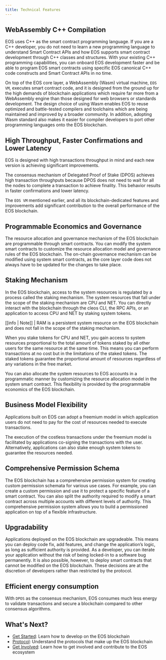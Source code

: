 ```yaml
---
title: Technical Features
---
```


## WebAssembly C++ Compilation

EOS uses C++ as the smart contract programming language. If you are a C++ developer, you do not need to learn a new programming language to understand Smart Contract APIs and how EOS supports smart contract development through C++ classes and structures. With your existing C++ programming capabilities, you can onboard EOS development faster and be able to program EOS smart contracts using specific EOS canonical C++ code constructs and Smart Contract APIs in no time.  

On top of the EOS core layer, a WebAssembly (Wasm) virtual machine, `EOS VM`, executes smart contract code, and it is designed from the ground up for the high demands of blockchain applications which require far more from a WebAssembly engine than those designed for web browsers or standards development. The design choice of using Wasm enables EOS to reuse optimized and battle-tested compilers and toolchains which are being maintained and improved by a broader community. In addition, adopting Wasm standard also makes it easier for compiler developers to port other programming languages onto the EOS blockchain.

## High Throughput, Faster Confirmations and Lower Latency

EOS is designed with high transactions throughput in mind and each new version is achieving significant improvements.

The consensus mechanism of Delegated Proof of Stake (DPOS) achieves high transaction throughputs because DPOS does not need to wait for all the nodes to complete a transaction to achieve finality. This behavior results in faster confirmations and lower latency.

The `EOS VM` mentioned earlier, and all its blockchain-dedicated features and improvements add significant contribution to the overall performance of the EOS blockchain.

## Programmable Economics and Governance

The resource allocation and governance mechanism of the EOS blockchain are programmable through smart contracts. You can modify the system smart contracts to customize the resource allocation model and governance rules of the EOS blockchain. The on-chain governance mechanism can be modified using system smart contracts, as the core layer code does not always have to be updated for the changes to take place.

## Staking Mechanism

In the EOS blockchain, access to the system resources is regulated by a process called the staking mechanism. The system resources that fall under the scope of the staking mechanism are CPU and NET. You can directly interact with the blockchain through the cleos CLI, the RPC APIs, or an application to access CPU and NET by staking system tokens.

[[info | Note]]
| RAM is a persistent system resource on the EOS blockchain and does not fall in the scope of the staking mechanism.

When you stake tokens for CPU and NET, you gain access to system resources proportional to the total amount of tokens staked by all other users for the same resource at the same time. This means you can perform transactions at no cost but in the limitations of the staked tokens. The staked tokens guarantee the proportional amount of resources regardless of any variations in the free market.

You can also allocate the system resources to EOS accounts in a programmatic manner by customizing the resource allocation model in the system smart contract. This flexibility is provided by the programmable economics of the EOS blockchain.

## Business Model Flexibility

Applications built on EOS can adopt a freemium model in which application users do not need to pay for the cost of resources needed to execute transactions.

The execution of the costless transactions under the freemium model is facilitated by applications co-signing the transactions with the user. Alternatively, applications can also stake enough system tokens to guarantee the resources needed.

## Comprehensive Permission Schema

The EOS blockchain has a comprehensive permission system for creating custom permission schemata for various use cases. For example, you can create a custom permission and use it to protect a specific feature of a smart contract. You can also split the authority required to modify a smart contract across multiple accounts with different levels of authority. This comprehensive permission system allows you to build a permissioned application on top of a flexible infrastructure.

## Upgradability

Applications deployed on the EOS blockchain are upgradeable. This means you can deploy code fix, add features, and change the application’s logic, as long as sufficient authority is provided. As a developer, you can iterate your application without the risk of being locked-in to a software bug permanently. It is also possible, however, to deploy smart contracts that cannot be modified on the EOS blockchain. These decisions are at the discretion of developers rather than restricted by the protocol.

## Efficient energy consumption

With `DPOS` as the consensus mechanism, EOS consumes much less energy to validate transactions and secure a blockchain compared to other consensus algorithms.

## What's Next?

- [Get Started](../02_getting-started/index.md): Learn how to develop on the EOS blockchain
- [Protocol](../04_protocol/index.md): Understand the protocols that make up the EOS blockchain
- [Get Involved](../get-involved/index.md): Learn how to get involved and contribute to the EOS ecosystem